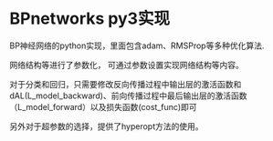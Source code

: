 # BPnetworks py3实现
BP神经网络的python实现，里面包含adam、RMSProp等多种优化算法.

网络结构等进行了参数化， 可通过参数设置实现网络结构等内容。

对于分类和回归，只需要修改反向传播过程中输出层的激活函数和dAL(L_model_backward)、前向传播过程中最后输出层的激活函数（L_model_forward）以及损失函数(cost_func)即可

另外对于超参数的选择，提供了hyperopt方法的使用。
